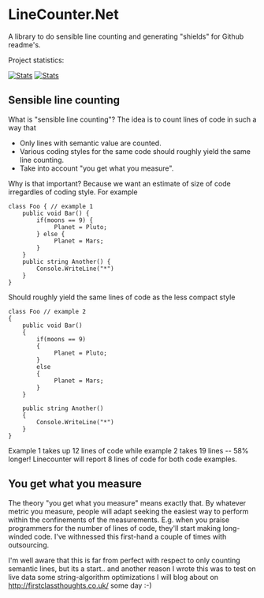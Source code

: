 # LineCounter.Net
A library to do sensible line counting and generating "shields" for Github readme's.

Project statistics:
<!--start-->
[![Stats](https://img.shields.io/badge/Code_lines-213-ff69b4.svg)]()
[![Stats](https://img.shields.io/badge/Doc_lines-2-ff69b4.svg)]()
<!--end-->



## Sensible line counting
What is "sensible line counting"? The idea is to count lines of code in such a way that 

  * Only lines with semantic value are counted.
  * Various coding styles for the same code should roughly yield the same line counting.
  * Take into account "you get what you measure".
    
Why is that important? Because we want an estimate of size of code irregardles of coding style. For example

    class Foo { // example 1
        public void Bar() {
            if(moons == 9) {
                 Planet = Pluto;
            } else {
                 Planet = Mars;
            }
        }
        public string Another() {
            Console.WriteLine("*")
        }
    }

Should roughly yield the same lines of code as the less compact style

    class Foo // example 2
    {
        public void Bar() 
        {
            if(moons == 9) 
            {
                 Planet = Pluto;
            } 
            else 
            {
                 Planet = Mars;
            }
        }
        
        public string Another() 
        {
            Console.WriteLine("*")
        }
    }


Example 1 takes up 12 lines of code while example 2 takes 19 lines -- 58% longer! Linecounter will report 8 lines of code for both code examples.



## You get what you measure

The theory "you get what you measure" means exactly that. By whatever metric you measure, people will adapt seeking the easiest way to perform within the confinements of the measurements. 
E.g. when you praise programmers for the number of lines of code, they'll start making long-winded code. 
I've withnessed this first-hand a couple of times with outsourcing. 

I'm well aware that this is far from perfect with respect to only counting semantic lines, but its a start.. and another reason I wrote this was to test on live data some string-algorithm optimizations I will blog about on http://firstclassthoughts.co.uk/ some day :-)


